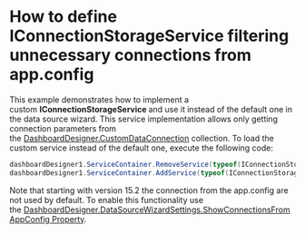 # How to define IConnectionStorageService filtering unnecessary connections from app.config


<p>This example demonstrates how to implement a custom <strong>IConnectionStorageService </strong>and use it instead of the default one in the data source wizard. This service implementation allows only getting connection parameters from the <a href="https://documentation.devexpress.com/#Dashboard/DevExpressDashboardWinDashboardDesigner_CustomDataConnectionstopic">DashboardDesigner.CustomDataConnection</a> collection. To load the custom service instead of the default one, execute the following code:</p>


```cs
dashboardDesigner1.ServiceContainer.RemoveService(typeof(IConnectionStorageService));
dashboardDesigner1.ServiceContainer.AddService(typeof(IConnectionStorageService), new CustomConnectionStorageService(dashboardDesigner1));
```


<p>Note that starting with version 15.2 the connection from the app.config are not used by default. To enable this functionality use the <a href="https://documentation.devexpress.com/#Dashboard/DevExpressDashboardWinDashboardDataSourceWizardSettings_ShowConnectionsFromAppConfigtopic">DashboardDesigner.DataSourceWizardSettings.ShowConnectionsFromAppConfig Property</a>. </p>

<br/>


